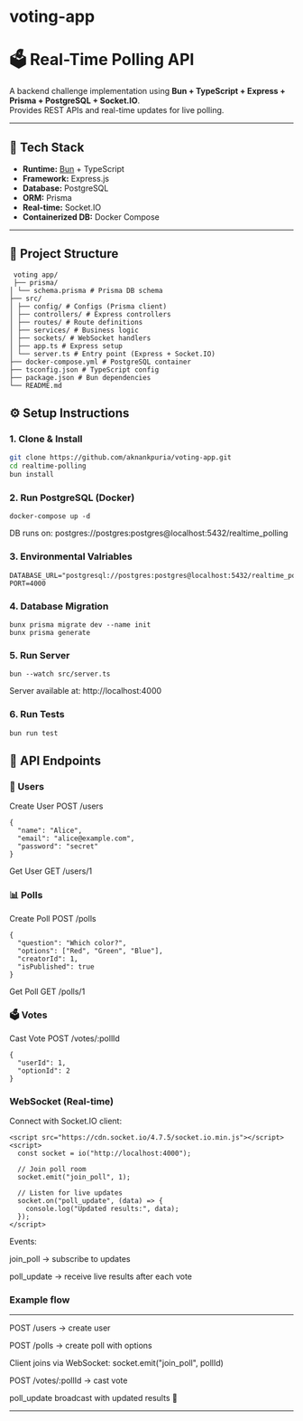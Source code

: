 # voting-app

# 🗳️ Real-Time Polling API

A backend challenge implementation using **Bun + TypeScript + Express + Prisma + PostgreSQL + Socket.IO**.  
Provides REST APIs and real-time updates for live polling.

---

## 🚀 Tech Stack
- **Runtime:** [Bun](https://bun.sh) + TypeScript  
- **Framework:** Express.js  
- **Database:** PostgreSQL  
- **ORM:** Prisma  
- **Real-time:** Socket.IO  
- **Containerized DB:** Docker Compose  

---

## 📂 Project Structure
```
 voting app/
 ├── prisma/
│ └── schema.prisma # Prisma DB schema
├── src/
│ ├── config/ # Configs (Prisma client)
│ ├── controllers/ # Express controllers
│ ├── routes/ # Route definitions
│ ├── services/ # Business logic
│ ├── sockets/ # WebSocket handlers
│ ├── app.ts # Express setup
│ └── server.ts # Entry point (Express + Socket.IO)
├── docker-compose.yml # PostgreSQL container
├── tsconfig.json # TypeScript config
├── package.json # Bun dependencies
└── README.md
```


## ⚙️ Setup Instructions

### 1. Clone & Install
```bash
git clone https://github.com/aknankpuria/voting-app.git
cd realtime-polling
bun install 
```
### 2. Run PostgreSQL (Docker)

```
docker-compose up -d

 ```

DB runs on: postgres://postgres:postgres@localhost:5432/realtime_polling

### 3. Environmental Valriables
```
DATABASE_URL="postgresql://postgres:postgres@localhost:5432/realtime_polling"
PORT=4000
```
### 4. Database Migration 
```
bunx prisma migrate dev --name init
bunx prisma generate
```
### 5. Run Server 
```
bun --watch src/server.ts
```
Server available at: http://localhost:4000

### 6. Run Tests

```
bun run test

```

## 📌 API Endpoints

### 👤 Users
Create User
POST /users

```
{
  "name": "Alice",
  "email": "alice@example.com",
  "password": "secret"
}
```


Get User
GET /users/1

### 📊 Polls

Create Poll
POST /polls
```
{
  "question": "Which color?",
  "options": ["Red", "Green", "Blue"],
  "creatorId": 1,
  "isPublished": true
}
```

Get Poll
GET /polls/1

### 🗳️ Votes

Cast Vote
POST /votes/:pollId
```
{
  "userId": 1,
  "optionId": 2
}
```

### WebSocket (Real-time)
Connect with Socket.IO client:

```
<script src="https://cdn.socket.io/4.7.5/socket.io.min.js"></script>
<script>
  const socket = io("http://localhost:4000");

  // Join poll room
  socket.emit("join_poll", 1);

  // Listen for live updates
  socket.on("poll_update", (data) => {
    console.log("Updated results:", data);
  });
</script>
```
Events:

join_poll <pollId> → subscribe to updates

poll_update → receive live results after each vote

### Example flow
***
POST /users → create user

POST /polls → create poll with options

Client joins via WebSocket: socket.emit("join_poll", pollId)

POST /votes/:pollId → cast vote

poll_update broadcast with updated results 🎉
***
